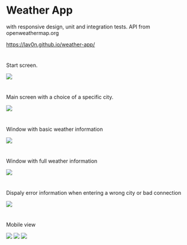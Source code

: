 # Weather App

with responsive design, unit and integration tests. API from openweathermap.org

https://lav0n.github.io/weather-app/
# 
Start screen. 

![](https://github.com/LaV0n/weather-app/blob/master/src/assets/image/Screenshot_1.png)
#
Main screen with a choice of a specific city.

![](https://github.com/LaV0n/weather-app/blob/master/src/assets/image/Screenshot_2.png)
#
Window with basic weather information

![](https://github.com/LaV0n/weather-app/blob/master/src/assets/image/Screenshot_3.png)
#
Window with full weather information

![](https://github.com/LaV0n/weather-app/blob/master/src/assets/image/Screenshot_4.png)
#
Dispaly error information when entering a wrong city or bad connection

![](https://github.com/LaV0n/weather-app/blob/master/src/assets/image/Screenshot_5.png)
#
Mobile view

![](https://github.com/LaV0n/weather-app/blob/master/src/assets/image/Screenshot_6.png)
![](https://github.com/LaV0n/weather-app/blob/master/src/assets/image/Screenshot_7.png)
![](https://github.com/LaV0n/weather-app/blob/master/src/assets/image/Screenshot_8.png)
